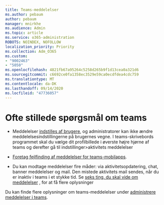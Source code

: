 ```yaml
---
title: Teams-meddelelser
ms.author: pebaum
author: pebaum
manager: mnirkhe
ms.audience: Admin
ms.topic: article
ms.service: o365-administration
ROBOTS: NOINDEX, NOFOLLOW
localization_priority: Priority
ms.collection: Adm_O365
ms.custom:
- "9002463"
- "5050"
ms.openlocfilehash: 4821fb67a95264c5258d265b9f1d13cea0a321d6
ms.sourcegitcommit: c6692ce0fa1358ec3529e59ca0ecdfdea4cdc759
ms.translationtype: MT
ms.contentlocale: da-DK
ms.lasthandoff: 09/14/2020
ms.locfileid: "47736057"
---
```

# <a name="teams-notifications-faq"></a>Ofte stillede spørgsmål om teams


- Meddelelser [indstilles af brugere](https://support.microsoft.com/office/1cc31834-5fe5-412b-8edb-43fecc78413d), og administratorer kan ikke ændre meddelelsesindstillingerne på brugernes vegne. I teams-skrivebords programmet skal du vælge dit profilbillede i øverste højre hjørne af teams og derefter gå til indstillinger>aktivitets meddelelser

- [Foretag fejlfinding af meddelelser for teams-mobilapps](https://support.microsoft.com/office/6d125ac2-e440-4fab-8e4c-2227a52d460c).

- Du kan modtage meddelelser fire måder: via aktivitetsopdatering, chat, banner meddelelser og mail. Den mistede aktivitets mail sendes, når du er inaktiv i teams i et stykke tid. Se [seks ting, du skal vide om meddelelser](https://support.microsoft.com/office/abb62c60-3d15-4968-b86a-42fea9c22cf4) , for at få flere oplysninger

Du kan finde flere oplysninger om teams-meddelelser under  [administrere meddelelser i teams](https://support.office.com/article/1cc31834-5fe5-412b-8edb-43fecc78413d#ID0EAABAAA).

